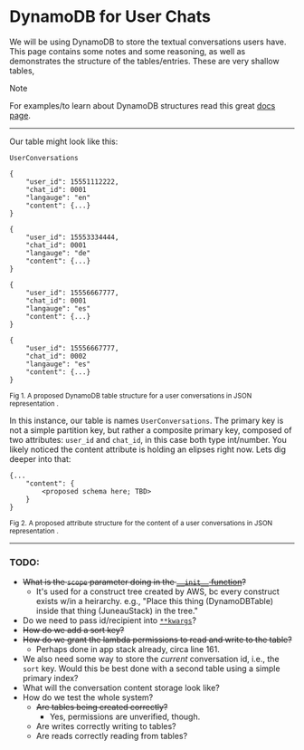 # DynamoDB for User Chats
We will be using DynamoDB to store the textual conversations users have. This page contains some notes and some reasoning,
as well as demonstrates the structure of the tables/entries. These are very shallow tables,

> [!NOTE]
> For examples/to learn about DynamoDB structures read this great [docs page](https://docs.aws.amazon.com/amazondynamodb/latest/developerguide/HowItWorks.CoreComponents.html).

___
Our table might look like this:
```
UserConversations

{
    "user_id": 15551112222,
    "chat_id": 0001
    "langauge": "en"
    "content": {...}
}

{
    "user_id": 15553334444,
    "chat_id": 0001
    "langauge": "de"
    "content": {...}
}

{
    "user_id": 15556667777,
    "chat_id": 0001
    "langauge": "es"
    "content": {...}
}

{
    "user_id": 15556667777,
    "chat_id": 0002
    "langauge": "es"
    "content": {...}
}
```
<sup>Fig 1. A proposed DynamoDB table structure for a user conversations in JSON representation .</sup>

In this instance, our table is names `UserConversations`. 
The primary key is not a simple partition key, but rather a composite primary key, composed of 
two attributes: `user_id` and `chat_id`, in this case both type int/number.
You likely noticed the content attribute is holding an elipses right now. Lets dig deeper into that:
```
{...
    "content": {
        <proposed schema here; TBD>
    }
}
```
<sup>Fig 2. A proposed attribute structure for the content of a user conversations in JSON representation .</sup>
___
### TODO:
- ~~What is the `scope` parameter doing in the [`__init__` function](./dynamo_db.py)?~~
    - It's used for a construct tree created by AWS, bc every construct exists w/in a heirarchy. e.g., "Place this thing (DynamoDBTable) inside that thing (JuneauStack) in the tree."
- Do we need to pass id/recipient into [`**kwargs`](./dynamo_db.py)? 
- ~~How do we add a sort key?~~
- ~~How do we grant the lambda permissions to read and write to the table?~~
    - Perhaps done in app stack already, circa line 161.
- We also need some way to store the _current_ conversation id, i.e., the `sort` key. Would this be best done with a second table using a simple primary index?
- What will the conversation content storage look like?
- How do we test the whole system?
    - ~~Are tables being created correctly?~~
        - Yes, permissions are unverified, though.
    - Are writes correctly writing to tables?
    - Are reads correctly reading from tables?
    

